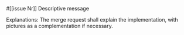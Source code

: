  #[[issue Nr]] Descriptive message
  
  Explanations: The merge request shall explain the implementation, with pictures as a complementation if necessary.
